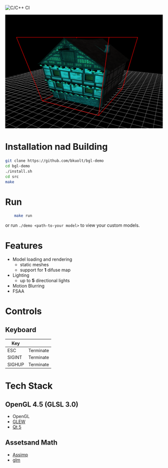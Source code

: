 ![C/C++ CI](https://github.com/bkuolt/bgl-demo/workflows/C/C++%20CI/badge.svg?branch=master)

![alt text](screenshot.png "BGL Engine Tech Demo")

# Installation nad Building
```bash
git clone https://github.com/bkuolt/bgl-demo
cd bgl-demo
./install.sh
cd src
make
```
# Run
```bash
    make run
```
or run `./demo <path-to-your model>` to view your custom models.

# Features
- Model loading and rendering
  - static meshes
  - support for **1** difuse map
-  Lighting
   - up to **5** directional lights
- Motion Blurring
- FSAA

# Controls

## Keyboard
| Key |  |
|-----|---|
| ESC | Terminate |
| SIGINT | Terminate |
| SIGHUP | Terminate |

# Tech Stack
## OpenGL 4.5 (GLSL 3.0)
 - OpenGL
 - [GLEW](http://glew.sourceforge.net/)
 - [Qt 5]()

## Assetsand Math
 - [Assimp](http://www.assimp.org/)
  - [glm](https://glm.g-truc.net/0.9.9/index.html) 
